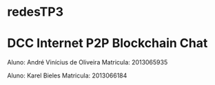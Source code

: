 # redesTP3

# DCC Internet P2P Blockchain Chat

Aluno: André Vinícius de Oliveira 
Matricula: 2013065935

Aluno: Karel Bieles
Matricula: 2013066184